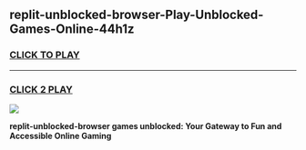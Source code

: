 
## replit-unblocked-browser-Play-Unblocked-Games-Online-44h1z
<h3>
<a href="https://premium76.site?title=replit-unblocked-browser&ref=25A">CLICK TO PLAY</a></h3>
<hr>

<h3>
<a href="https://premium76.site?title=replit-unblocked-browser&ref=25A">CLICK 2 PLAY</a>
  
</h3>

<a href="https://premium76.site?title=replit-unblocked-browser&ref=25A"><img src="https://clearcache.store/games.png"></a>


**replit-unblocked-browser games unblocked: Your Gateway to Fun and Accessible Online Gaming**
